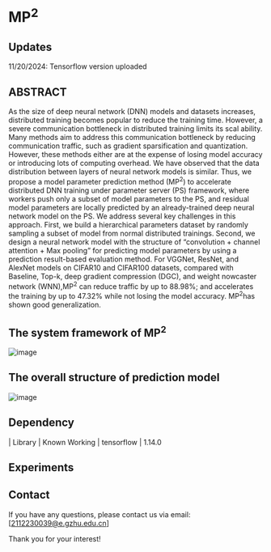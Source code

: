 # MP<sup>2</sup>


## Updates
11/20/2024: Tensorflow version uploaded


## ABSTRACT
As the size of deep neural network (DNN) models and datasets increases, distributed training becomes popular to
 reduce the training time. However, a severe communication bottleneck in distributed training limits its scal
ability. Many methods aim to address this communication bottleneck by reducing communication traffic, such as
 gradient sparsification and quantization. However, these methods either are at the expense of losing model
 accuracy or introducing lots of computing overhead. We have observed that the data distribution between layers
 of neural network models is similar. Thus, we propose a model parameter prediction method (MP<sup>2</sup>) to accelerate
 distributed DNN training under parameter server (PS) framework, where workers push only a subset of model
 parameters to the PS, and residual model parameters are locally predicted by an already-trained deep neural
 network model on the PS. We address several key challenges in this approach. First, we build a hierarchical
 parameters dataset by randomly sampling a subset of model from normal distributed trainings. Second, we
 design a neural network model with the structure of “convolution + channel attention + Max pooling” for
 predicting model parameters by using a prediction result-based evaluation method. For VGGNet, ResNet, and
 AlexNet models on CIFAR10 and CIFAR100 datasets, compared with Baseline, Top-k, deep gradient compression
 (DGC), and weight nowcaster network (WNN),MP<sup>2</sup> can reduce traffic by up to 88.98%; and accelerates the
 training by up to 47.32% while not losing the model accuracy. MP<sup>2</sup>has shown good generalization.


## The system framework of MP<sup>2</sup>
![image](https://github.com/user-attachments/assets/2fec5456-cab2-42c8-afc9-cfcc1e3b08a8)


## The overall structure of prediction model
![image](https://github.com/user-attachments/assets/590c7a65-9edb-40a1-933c-4f7362ad7b52)



## Dependency
| Library | Known Working
| tensorflow | 1.14.0

## Experiments

## Contact
If you have any questions, please contact us via email: [2112230039@e.gzhu.edu.cn]

Thank you for your interest!
